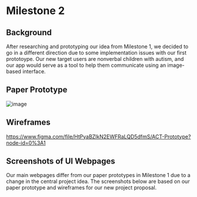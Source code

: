 # Milestone 2

## Background
After researching and prototyping our idea from Milestone 1, 
we decided to go in a different direction due to some implementation issues with our first prototoype. Our new target users are 
nonverbal children with autism, and our app would serve as a tool to help them communicate using an image-based interface. 

## Paper Prototype
![image](https://drive.google.com/uc?export=view&id=1yHcopS1TwMvT1KuQlym9B4QTQlTice-y) 

## Wireframes
https://www.figma.com/file/HtPyaBZlkN2EWFRaLQD5dfmS/ACT-Prototype?node-id=0%3A1

## Screenshots of UI Webpages
Our main webpages differ from our paper prototypes in Milestone 1 due to a change in the central project idea.
The screenshots below are based on our paper prototype and wireframes for our new project proposal.  
